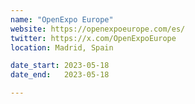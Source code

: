 ```yaml
---
name: "OpenExpo Europe"
website: https://openexpoeurope.com/es/
twitter: https://x.com/OpenExpoEurope
location: Madrid, Spain

date_start: 2023-05-18
date_end:   2023-05-18

---
```

